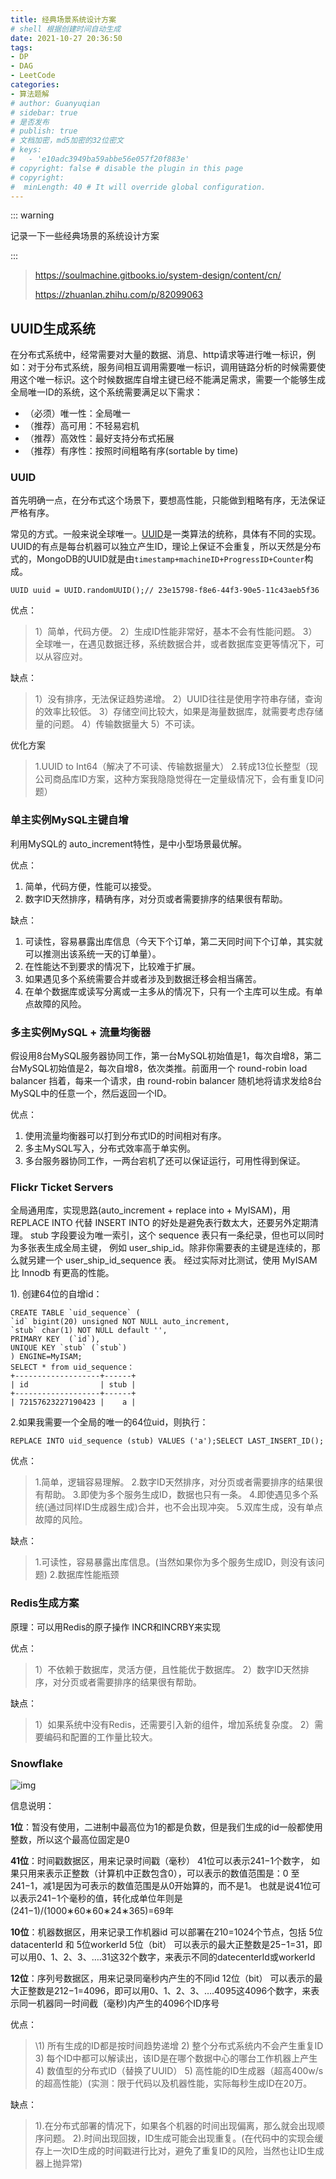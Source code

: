 ```yaml
---
title: 经典场景系统设计方案
# shell 根据创建时间自动生成
date: 2021-10-27 20:36:50
tags:
- DP
- DAG
- LeetCode
categories:
- 算法题解
# author: Guanyuqian
# sidebar: true
# 是否发布
# publish: true
# 文档加密，md5加密的32位密文
# keys:
# 	- 'e10adc3949ba59abbe56e057f20f883e'
# copyright: false # disable the plugin in this page 
# copyright:
#  minLength: 40 # It will override global configuration. 
---
```


::: warning

记录一下一些经典场景的系统设计方案

:::

> https://soulmachine.gitbooks.io/system-design/content/cn/
>
> https://zhuanlan.zhihu.com/p/82099063

<!-- more -->

## UUID生成系统

在分布式系统中，经常需要对大量的数据、消息、http请求等进行唯一标识，例如：对于分布式系统，服务间相互调用需要唯一标识，调用链路分析的时候需要使用这个唯一标识。这个时候数据库自增主键已经不能满足需求，需要一个能够生成全局唯一ID的系统，这个系统需要满足以下需求：

- （必须）唯一性：全局唯一
- （推荐）高可用：不轻易宕机
- （推荐）高效性：最好支持分布式拓展
- （推荐）有序性：按照时间粗略有序(sortable by time)

### UUID

首先明确一点，在分布式这个场景下，要想高性能，只能做到粗略有序，无法保证严格有序。

常见的方式。一般来说全球唯一。[UUID](https://en.wikipedia.org/wiki/Universally_unique_identifier)是一类算法的统称，具体有不同的实现。UUID的有点是每台机器可以独立产生ID，理论上保证不会重复，所以天然是分布式的，MongoDB的UUID就是由`timestamp+machineID+ProgressID+Counter`构成。

```text
UUID uuid = UUID.randomUUID();// 23e15798-f8e6-44f3-90e5-11c43aeb5f36
```

优点：

> 1）简单，代码方便。 2）生成ID性能非常好，基本不会有性能问题。 3）全球唯一，在遇见数据迁移，系统数据合并，或者数据库变更等情况下，可以从容应对。

缺点：

> 1）没有排序，无法保证趋势递增。 2）UUID往往是使用字符串存储，查询的效率比较低。 3）存储空间比较大，如果是海量数据库，就需要考虑存储量的问题。 4）传输数据量大 5）不可读。

优化方案

> 1.UUID to Int64（解决了不可读、传输数据量大） 2.转成13位长整型（现公司商品库ID方案，这种方案我隐隐觉得在一定量级情况下，会有重复ID问题）

### 单主实例MySQL主键自增

利用MySQL的 auto_increment特性，是中小型场景最优解。

优点：

1. 简单，代码方便，性能可以接受。 
2. 数字ID天然排序，精确有序，对分页或者需要排序的结果很有帮助。

缺点：

1. 可读性，容易暴露出库信息（今天下个订单，第二天同时间下个订单，其实就可以推测出该系统一天的订单量）。 
2. 在性能达不到要求的情况下，比较难于扩展。
3. 如果遇见多个系统需要合并或者涉及到数据迁移会相当痛苦。 
4. 在单个数据库或读写分离或一主多从的情况下，只有一个主库可以生成。有单点故障的风险。

### 多主实例MySQL + 流量均衡器

假设用8台MySQL服务器协同工作，第一台MySQL初始值是1，每次自增8，第二台MySQL初始值是2，每次自增8，依次类推。前面用一个 round-robin load balancer 挡着，每来一个请求，由 round-robin balancer 随机地将请求发给8台MySQL中的任意一个，然后返回一个ID。

优点：

1. 使用流量均衡器可以打到分布式ID的时间相对有序。
2. 多主MySQL写入，分布式效率高于单实例。
3. 多台服务器协同工作，一两台宕机了还可以保证运行，可用性得到保证。

### Flickr Ticket Servers

全局通用库，实现思路(auto_increment + replace into + MyISAM)，用 REPLACE INTO 代替 INSERT INTO 的好处是避免表行数太大，还要另外定期清理。 stub 字段要设为唯一索引，这个 sequence 表只有一条纪录，但也可以同时为多张表生成全局主键， 例如 user_ship_id。除非你需要表的主键是连续的，那么就另建一个 user_ship_id_sequence 表。 经过实际对比测试，使用 MyISAM 比 Innodb 有更高的性能。

1). 创建64位的自增id：

```text
CREATE TABLE `uid_sequence` (
`id` bigint(20) unsigned NOT NULL auto_increment,
`stub` char(1) NOT NULL default '',
PRIMARY KEY  (`id`),
UNIQUE KEY `stub` (`stub`)
) ENGINE=MyISAM;
SELECT * from uid_sequence：
+-------------------+------+
| id                | stub |
+-------------------+------+
| 72157623227190423 |    a |
```

2.如果我需要一个全局的唯一的64位uid，则执行：

```text
REPLACE INTO uid_sequence (stub) VALUES ('a');SELECT LAST_INSERT_ID();
```

优点：

> 1.简单，逻辑容易理解。 2.数字ID天然排序，对分页或者需要排序的结果很有帮助。 3.即使为多个服务生成ID，数据也只有一条。 4.即使遇见多个系统(通过同样ID生成器生成)合并，也不会出现冲突。 5.双库生成，没有单点故障的风险。

缺点：

> 1.可读性，容易暴露出库信息。(当然如果你为多个服务生成ID，则没有该问题) 2.数据库性能瓶颈

### Redis生成方案

原理：可以用Redis的原子操作 INCR和INCRBY来实现

优点：

> 1）不依赖于数据库，灵活方便，且性能优于数据库。 2）数字ID天然排序，对分页或者需要排序的结果很有帮助。

缺点：

> 1）如果系统中没有Redis，还需要引入新的组件，增加系统复杂度。 2）需要编码和配置的工作量比较大。

### Snowflake



![img](https://pic3.zhimg.com/80/v2-22c37f9fc29a38fd27e4924546fd46ba_1440w.jpg)



信息说明：

**1位**：暂没有使用，二进制中最高位为1的都是负数，但是我们生成的id一般都使用整数，所以这个最高位固定是0

**41位**：时间戳数据区，用来记录时间戳（毫秒） 41位可以表示241−1个数字， 如果只用来表示正整数（计算机中正数包含0），可以表示的数值范围是：0 至 241−1，减1是因为可表示的数值范围是从0开始算的，而不是1。 也就是说41位可以表示241−1个毫秒的值，转化成单位年则是(241−1)/(1000∗60∗60∗24∗365)=69年

**10位**：机器数据区，用来记录工作机器id 可以部署在210=1024个节点，包括 5位datacenterId 和 5位workerId 5位（bit） 可以表示的最大正整数是25−1=31，即可以用0、1、2、3、….31这32个数字，来表示不同的datecenterId或workerId

**12位**：序列号数据区，用来记录同毫秒内产生的不同id 12位（bit） 可以表示的最大正整数是212−1=4096，即可以用0、1、2、3、….4095这4096个数字，来表示同一机器同一时间截（毫秒)内产生的4096个ID序号

优点：

> \1) 所有生成的ID都是按时间趋势递增 2) 整个分布式系统内不会产生重复ID 3) 每个ID中都可以解读出，该ID是在哪个数据中心的哪台工作机器上产生 4) 数值型的分布式ID（替换了UUID） 5) 高性能的ID生成器（超高400w/s的超高性能）(实测：限于代码以及机器性能，实际每秒生成ID在20万。

缺点：

> 1).在分布式部署的情况下，如果各个机器的时间出现偏离，那么就会出现顺序问题。 2).时间出现回拨，ID生成可能会出现重复。(在代码中的实现会缓存上一次ID生成的时间戳进行比对，避免了重复ID的风险，当然也让ID生成器上抛异常)